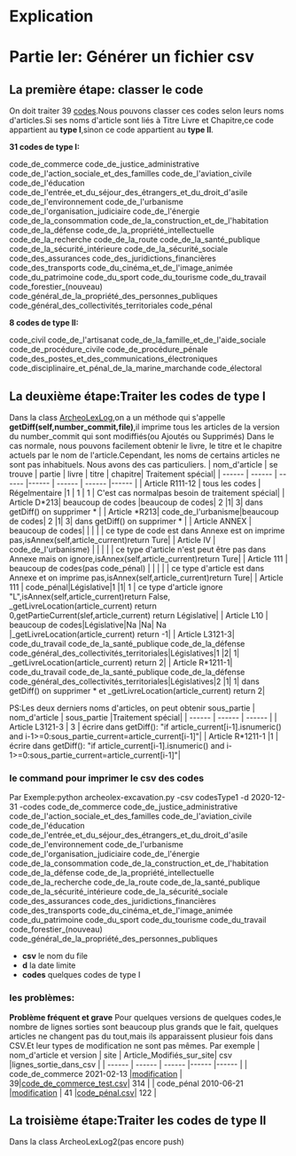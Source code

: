 Explication 
================

# Partie Ier: Générer un fichier csv
## La première étape: classer le code
On doit traiter 39 [codes](codes.txt).Nous pouvons classer ces codes selon leurs noms d'articles.Si ses noms d'article sont liés à Titre Livre et Chapitre,ce code appartient au **type I**,sinon ce code appartient au **type II**.

**31 codes de type I:**  

code_de_commerce code_de_justice_administrative code_de_l'action_sociale_et_des_familles code_de_l'aviation_civile code_de_l'éducation code_de_l'entrée_et_du_séjour_des_étrangers_et_du_droit_d'asile code_de_l'environnement code_de_l'urbanisme code_de_l'organisation_judiciaire code_de_l'énergie code_de_la_consommation code_de_la_construction_et_de_l'habitation code_de_la_défense code_de_la_propriété_intellectuelle code_de_la_recherche code_de_la_route code_de_la_santé_publique code_de_la_sécurité_intérieure code_de_la_sécurité_sociale code_des_assurances code_des_juridictions_financières code_des_transports code_du_cinéma_et_de_l'image_animée code_du_patrimoine code_du_sport code_du_tourisme code_du_travail code_forestier_(nouveau) code_général_de_la_propriété_des_personnes_publiques code_général_des_collectivités_territoriales code_pénal

**8 codes de type II:**  

code_civil code_de_l'artisanat code_de_la_famille_et_de_l'aide_sociale code_de_procédure_civile code_de_procédure_pénale code_des_postes_et_des_communications_électroniques code_disciplinaire_et_pénal_de_la_marine_marchande code_électoral

## La deuxième étape:Traiter les codes de type I
Dans la class [ArcheoLexLog](ArcheoLexLog.py),on a un méthode qui s'appelle **getDiff(self,number_commit,file)**,il imprime tous les articles de la version du number_commit qui sont modiffiés(ou Ajoutés ou Supprimés) 
Dans le cas normale, nous pouvons facilement obtenir le livre, le titre et le chapitre actuels par le nom de l'article.Cependant, les noms de certains articles ne sont pas inhabituels. Nous avons des cas particuliers. 
| nom_d'article | se trouve | partie | livre | titre | chapitre| Traitement spécial|
| ------ | ------ | ------ |------ | ------ | ------ |------ | 
| Article R111-12 | tous les codes | Régelmentaire |1 | 1 | 1 | C'est cas normalpas besoin de traitement spécial|
| Article D\*213| beaucoup de codes |beaucoup de codes| 2 |1| 3| dans getDiff() on supprimer \* |
| Article *R213| code_de_l'urbanisme|beaucoup de codes| 2 |1| 3| dans getDiff() on supprimer \* |
| Article ANNEX | beaucoup de codes|  | |  |  | ce type de code est dans Annexe est on imprime pas,isAnnex(self,article_current)return Ture|
| Article IV | code_de_l'urbanisme) |  | |  |  | ce type d'article n'est peut être pas dans Annexe mais on ignore,isAnnex(self,article_current)return Ture|
| Article 111 | beaucoup de codes(pas code_pénal) |  | |  |  | ce type d'article est dans Annexe et on imprime pas,isAnnex(self,article_current)return Ture|
| Article 111 | code_pénal|Législative|1 |1| 1 | ce type d'article ignore "L",isAnnex(self,article_current)return False, _getLivreLocation(article_current) return 0,getPartieCurrent(slef,article_current) return Législative|
| Article L10 | beaucoup de codes|Législative|Na |Na| Na |_getLivreLocation(article_current) return -1|
| Article L3121-3| code_du_travail code_de_la_santé_publique code_de_la_défense code_général_des_collectivités_territoriales|Législatives|1 |2| 1| _getLivreLocation(article_current) return 2|
| Article R\*1211-1| code_du_travail code_de_la_santé_publique code_de_la_défense code_général_des_collectivités_territoriales|Législatives|2 |1| 1| dans getDiff() on supprimer \* et _getLivreLocation(article_current) return 2|

PS:Les deux derniers noms d'articles, on peut obtenir sous_partie
| nom_d'article | sous_partie |Traitement spécial|
| ------ | ------ | ------ |
| Article L3121-3 | 3 | écrire dans getDiff(): "if article_current[i-1].isnumeric() and i-1>=0:sous_partie_current=article_current[i-1]"|
| Article R\*1211-1 |1 | écrire dans getDiff(): "if article_current[i-1].isnumeric() and i-1>=0:sous_partie_current=article_current[i-1]"|

### le command pour imprimer le csv des codes
Par Exemple:python archeolex-excavation.py -csv codesType1 -d 2020-12-31 -codes code_de_commerce code_de_justice_administrative code_de_l'action_sociale_et_des_familles code_de_l'aviation_civile code_de_l'éducation code_de_l'entrée_et_du_séjour_des_étrangers_et_du_droit_d'asile code_de_l'environnement code_de_l'urbanisme code_de_l'organisation_judiciaire code_de_l'énergie code_de_la_consommation code_de_la_construction_et_de_l'habitation code_de_la_défense code_de_la_propriété_intellectuelle code_de_la_recherche code_de_la_route code_de_la_santé_publique code_de_la_sécurité_intérieure code_de_la_sécurité_sociale code_des_assurances code_des_juridictions_financières code_des_transports code_du_cinéma_et_de_l'image_animée code_du_patrimoine code_du_sport code_du_tourisme code_du_travail code_forestier_(nouveau) code_général_de_la_propriété_des_personnes_publiques

- **csv** le nom du file
- **d** la date limite
- **codes** quelques codes de type I

### les problèmes:
**Problème fréquent et grave**
Pour quelques versions de quelques codes,le nombre de lignes sorties sont beaucoup plus grands que le fait, quelques articles ne changent pas du tout,mais ils apparaissent plusieur fois dans CSV.Et leur types de modification ne sont pas mêmes.
Par exemple
| nom_d'article et version | site | Article_Modifiés_sur_site| csv |lignes_sortie_dans_csv |
| ------ | ------ | ------ |------ |------ |
| code_de_commerce 2021-02-13 |[modification](https://archeo-lex.fr/codes/code_de_commerce/2021-02-13/modifications) | 39|[code_de_commerce_test.csv](code_de_commerce_test.csv)| 314 |
| code_pénal 2010-06-21 |[modification](https://archeo-lex.fr/codes/code_p%C3%A9nal/2010-06-21/modifications) | 41 |[code_pénal.csv](code_pénal.csv)| 122 |



## La troisième étape:Traiter les codes de type II

Dans la class ArcheoLexLog2(pas encore push)
